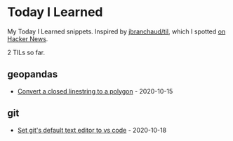 # Today I Learned

My Today I Learned snippets. Inspired by [jbranchaud/til](https://github.com/jbranchaud/til), which I spotted [on Hacker News](https://news.ycombinator.com/item?id=22908044).

<!-- count starts -->2<!-- count ends --> TILs so far.

<!-- index starts -->
## geopandas

* [Convert a closed linestring to a polygon](https://github.com/tomviner/til/blob/master/geopandas/close-linestring-polygon.md) - 2020-10-15

## git

* [Set git's default text editor to vs code](https://github.com/tomviner/til/blob/master/git/set-default-editor.md) - 2020-10-18
<!-- index ends -->
